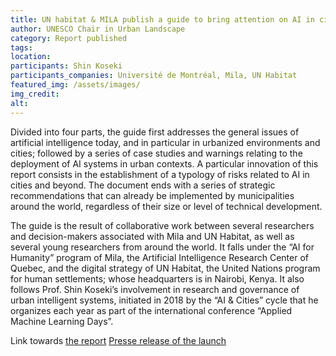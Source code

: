 ```yaml
---
title: UN habitat & MILA publish a guide to bring attention on AI in cities
author: UNESCO Chair in Urban Landscape
category: Report published
tags: 
location: 
participants: Shin Koseki 
participants_companies: Université de Montréal, Mila, UN Habitat
featured_img: /assets/images/
img_credit:
alt:
---
```

Divided into four parts, the guide first addresses the general issues of artificial intelligence today, and in particular in urbanized environments and cities; followed by a series of case studies and warnings relating to the deployment of AI systems in urban contexts. A particular innovation of this report consists in the establishment of a typology of risks related to AI in cities and beyond. The document ends with a series of strategic recommendations that can already be implemented by municipalities around the world, regardless of their size or level of technical development.

The guide is the result of collaborative work between several researchers and decision-makers associated with Mila and UN Habitat, as well as several young researchers from around the world. It falls under the “AI for Humanity” program of Mila, the Artificial Intelligence Research Center of Quebec, and the digital strategy of UN Habitat, the United Nations program for human settlements; whose headquarters is in Nairobi, Kenya. It also follows Prof. Shin Koseki’s involvement in research and governance of urban intelligent systems, initiated in 2018 by the “AI & Cities” cycle that he organizes each year as part of the international conference “Applied Machine Learning Days”.

Link towards [the report](https://unhabitat.org/ai-cities-risks-applications-and-governance)
[Presse release of the launch](https://www.newswire.ca/news-releases/ai-and-cities-un-habitat-and-mila-launch-a-collaborative-white-paper-on-the-use-and-potential-challenges-of-ai-to-support-the-development-of-people-centered-sustainable-cities-and-settlements-877938898.html)
